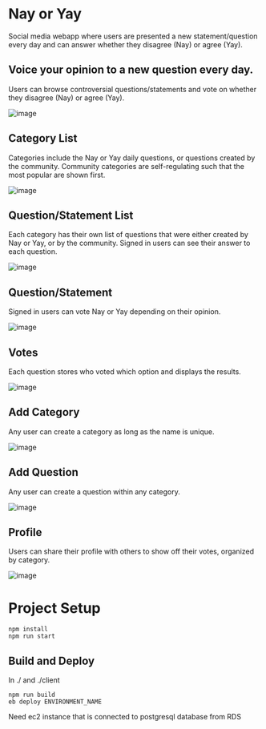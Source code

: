 # Nay or Yay

Social media webapp where users are presented a new statement/question every day and can answer whether they disagree (Nay) or agree (Yay).

## Voice your opinion to a new question every day.

Users can browse controversial questions/statements and vote on whether they disagree (Nay) or agree (Yay).

![image](https://github.com/brandonduong/NayOrYay/assets/48176127/445242be-db5f-42b7-9818-0272a3b10633)

## Category List

Categories include the Nay or Yay daily questions, or questions created by the community. Community categories are self-regulating such that the most popular are shown first.

![image](https://github.com/brandonduong/NayOrYay/assets/48176127/e500b787-cedb-47b7-9146-484c23bdd274)

## Question/Statement List

Each category has their own list of questions that were either created by Nay or Yay, or by the community. Signed in users can see their answer to each question.

![image](https://github.com/brandonduong/NayOrYay/assets/48176127/89c7d734-de9c-46be-b273-06e92dfcfc9b)

## Question/Statement

Signed in users can vote Nay or Yay depending on their opinion.

![image](https://github.com/brandonduong/NayOrYay/assets/48176127/401fba8a-b8e8-419b-820d-af8f867c9ab5)

## Votes

Each question stores who voted which option and displays the results.

![image](https://github.com/brandonduong/NayOrYay/assets/48176127/dd547551-422b-4dd8-a85d-99ae8b17d531)

## Add Category

Any user can create a category as long as the name is unique.

![image](https://github.com/brandonduong/NayOrYay/assets/48176127/85652d8a-cc9f-4c51-8643-d35ab44b0135)

## Add Question

Any user can create a question within any category.

![image](https://github.com/brandonduong/NayOrYay/assets/48176127/fd5b8eea-0e75-4d8f-8e42-bef3c34dd19a)

## Profile

Users can share their profile with others to show off their votes, organized by category.

![image](https://github.com/brandonduong/NayOrYay/assets/48176127/5142a5c5-ec85-4a5d-a0f5-853197201783)

# Project Setup
    npm install
    npm run start

## Build and Deploy
In ./ and ./client
    
    npm run build
    eb deploy ENVIRONMENT_NAME

Need ec2 instance that is connected to postgresql database from RDS
